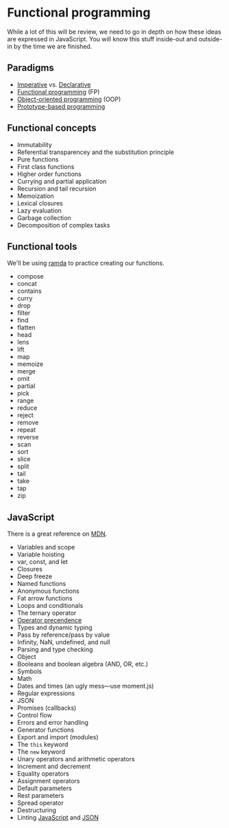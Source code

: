 # Functional programming

While a lot of this will be review, we need to go in depth on how these ideas are expressed in JavaScript. You will know this stuff inside-out and outside-in by the time we are finished.

## Paradigms

- [Imperative](https://en.wikipedia.org/wiki/Imperative_programming) vs. [Declarative](https://en.wikipedia.org/wiki/Declarative_programming)
- [Functional programming](https://en.wikipedia.org/wiki/Functional_programming) (FP)
- [Object-oriented programming](https://en.wikipedia.org/wiki/Object-oriented_programming) (OOP)
- [Prototype-based programming](https://en.wikipedia.org/wiki/Prototype-based_programming)

## Functional concepts

- Immutability
- Referential transparencey and the substitution principle
- Pure functions
- First class functions
- Higher order functions
- Currying and partial application
- Recursion and tail recursion
- Memoization
- Lexical closures
- Lazy evaluation
- Garbage collection
- Decomposition of complex tasks

## Functional tools

We'll be using [ramda](http://ramdajs.com/0.21.0/index.html) to practice creating our functions.

- compose
- concat
- contains
- curry
- drop
- filter
- find
- flatten
- head
- lens
- lift
- map
- memoize
- merge
- omit
- partial
- pick
- range
- reduce
- reject
- remove
- repeat
- reverse
- scan
- sort
- slice
- split
- tail
- take
- tap
- zip

## JavaScript

There is a great reference on [MDN](https://developer.mozilla.org/en-US/docs/Web/JavaScript).

- Variables and scope
- Variable hoisting
- var, const, and let
- Closures
- Deep freeze
- Named functions
- Anonymous functions
- Fat arrow functions
- Loops and conditionals
- The ternary operator
- [Operator precendence](https://developer.mozilla.org/en/docs/Web/JavaScript/Reference/Operators/Operator_Precedence)
- Types and dynamic typing
- Pass by reference/pass by value
- Infinity, NaN, undefined, and null
- Parsing and type checking
- Object
- Booleans and boolean algebra (AND, OR, etc.)
- Symbols
- Math
- Dates and times (an ugly mess&mdash;use moment.js)
- Regular expressions
- JSON
- Promises (callbacks)
- Control flow
- Errors and error handling
- Generator functions
- Export and import (modules)
- The `this` keyword
- The `new` keyword
- Unary operators and arithmetic operators
- Increment and decrement
- Equality operators
- Assignment operators
- Default parameters
- Rest parameters
- Spread operator
- Destructuring
- Linting [JavaScript](http://eslint.org/) and [JSON](http://jsonlint.com/)
